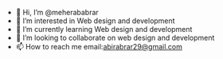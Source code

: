 - 👋 Hi, I’m @meherababrar
- 👀 I’m interested in Web design and development
- 🌱 I’m currently learning Web design and development
- 💞️ I’m looking to collaborate on web design and development
- 📫 How to reach me  email:abirabrar29@gmail.com

<!---
meherababrar/meherababrar is a ✨ special ✨ repository because its `README.md` (this file) appears on your GitHub profile.
You can click the Preview link to take a look at your changes.
--->
